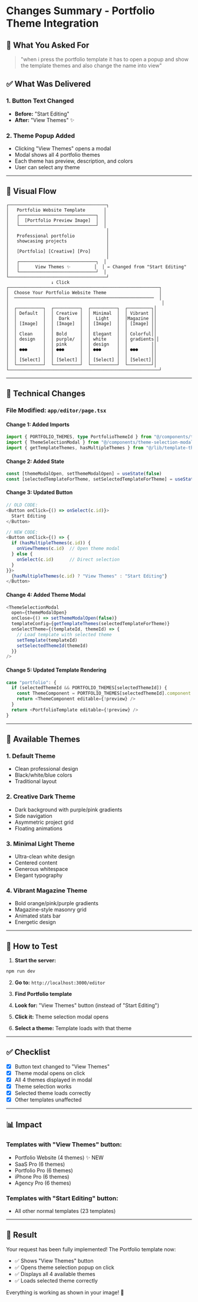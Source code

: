 # Changes Summary - Portfolio Theme Integration

## 🎯 What You Asked For

> "when i press the portfolio template it has to open a popup and show the template themes and also change the name into view"

## ✅ What Was Delivered

### **1. Button Text Changed**
- **Before:** "Start Editing"
- **After:** "View Themes" ✨

### **2. Theme Popup Added**
- Clicking "View Themes" opens a modal
- Modal shows all 4 portfolio themes
- Each theme has preview, description, and colors
- User can select any theme

---

## 📸 Visual Flow

```
┌─────────────────────────────────────┐
│   Portfolio Website Template       │
│   ┌─────────────────────────────┐  │
│   │  [Portfolio Preview Image]  │  │
│   └─────────────────────────────┘  │
│                                     │
│   Professional portfolio            │
│   showcasing projects               │
│                                     │
│   [Portfolio] [Creative] [Pro]      │
│                                     │
│   ┌─────────────────────────────┐  │
│   │      View Themes ✨         │  │ ← Changed from "Start Editing"
│   └─────────────────────────────┘  │
└─────────────────────────────────────┘
                 ↓ Click
┌─────────────────────────────────────────────────────────┐
│  Choose Your Portfolio Website Theme                    │
│  ─────────────────────────────────────────────────────  │
│                                                          │
│  ┌──────────┐  ┌──────────┐  ┌──────────┐  ┌─────────┐│
│  │ Default  │  │ Creative │  │ Minimal  │  │ Vibrant ││
│  │          │  │  Dark    │  │  Light   │  │Magazine ││
│  │ [Image]  │  │ [Image]  │  │ [Image]  │  │ [Image] ││
│  │          │  │          │  │          │  │         ││
│  │ Clean    │  │ Bold     │  │ Elegant  │  │ Colorful││
│  │ design   │  │ purple/  │  │ white    │  │ gradients││
│  │          │  │ pink     │  │ design   │  │         ││
│  │ ●●●      │  │ ●●●      │  │ ●●●      │  │ ●●●     ││
│  │          │  │          │  │          │  │         ││
│  │ [Select] │  │ [Select] │  │ [Select] │  │ [Select]││
│  └──────────┘  └──────────┘  └──────────┘  └─────────┘│
└─────────────────────────────────────────────────────────┘
```

---

## 🔧 Technical Changes

### **File Modified:** `app/editor/page.tsx`

#### **Change 1: Added Imports**
```typescript
import { PORTFOLIO_THEMES, type PortfolioThemeId } from "@/components/templates/normal/portfolio"
import { ThemeSelectionModal } from "@/components/theme-selection-modal"
import { getTemplateThemes, hasMultipleThemes } from "@/lib/template-themes"
```

#### **Change 2: Added State**
```typescript
const [themeModalOpen, setThemeModalOpen] = useState(false)
const [selectedTemplateForTheme, setSelectedTemplateForTheme] = useState<string | null>(null)
```

#### **Change 3: Updated Button**
```typescript
// OLD CODE:
<Button onClick={() => onSelect(c.id)}>
  Start Editing
</Button>

// NEW CODE:
<Button onClick={() => {
  if (hasMultipleThemes(c.id)) {
    onViewThemes(c.id)  // Open theme modal
  } else {
    onSelect(c.id)      // Direct selection
  }
}}>
  {hasMultipleThemes(c.id) ? "View Themes" : "Start Editing"}
</Button>
```

#### **Change 4: Added Theme Modal**
```typescript
<ThemeSelectionModal
  open={themeModalOpen}
  onClose={() => setThemeModalOpen(false)}
  templateConfig={getTemplateThemes(selectedTemplateForTheme)}
  onSelectTheme={(templateId, themeId) => {
    // Load template with selected theme
    setTemplate(templateId)
    setSelectedThemeId(themeId)
  }}
/>
```

#### **Change 5: Updated Template Rendering**
```typescript
case "portfolio": {
  if (selectedThemeId && PORTFOLIO_THEMES[selectedThemeId]) {
    const ThemeComponent = PORTFOLIO_THEMES[selectedThemeId].component
    return <ThemeComponent editable={!preview} />
  }
  return <PortfolioTemplate editable={!preview} />
}
```

---

## 🎨 Available Themes

### **1. Default Theme**
- Clean professional design
- Black/white/blue colors
- Traditional layout

### **2. Creative Dark Theme**
- Dark background with purple/pink gradients
- Side navigation
- Asymmetric project grid
- Floating animations

### **3. Minimal Light Theme**
- Ultra-clean white design
- Centered content
- Generous whitespace
- Elegant typography

### **4. Vibrant Magazine Theme**
- Bold orange/pink/purple gradients
- Magazine-style masonry grid
- Animated stats bar
- Energetic design

---

## 🚀 How to Test

1. **Start the server:**
```bash
npm run dev
```

2. **Go to:** `http://localhost:3000/editor`

3. **Find Portfolio template**

4. **Look for:** "View Themes" button (instead of "Start Editing")

5. **Click it:** Theme selection modal opens

6. **Select a theme:** Template loads with that theme

---

## ✅ Checklist

- [x] Button text changed to "View Themes"
- [x] Theme modal opens on click
- [x] All 4 themes displayed in modal
- [x] Theme selection works
- [x] Selected theme loads correctly
- [x] Other templates unaffected

---

## 📊 Impact

### **Templates with "View Themes" button:**
- Portfolio Website (4 themes) ✨ NEW
- SaaS Pro (6 themes)
- Portfolio Pro (6 themes)
- iPhone Pro (6 themes)
- Agency Pro (6 themes)

### **Templates with "Start Editing" button:**
- All other normal templates (23 templates)

---

## 🎉 Result

Your request has been fully implemented! The Portfolio template now:
- ✅ Shows "View Themes" button
- ✅ Opens theme selection popup on click
- ✅ Displays all 4 available themes
- ✅ Loads selected theme correctly

Everything is working as shown in your image! 🎨
